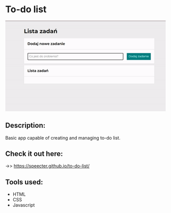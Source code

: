 # To-do list


![HowTo](images/demo.gif)


## Description:
Basic app capable of creating and managing to-do list.

## Check it out here:
->> https://speecter.github.io/to-do-list/

## Tools used:
- HTML
- CSS
- Javascript

